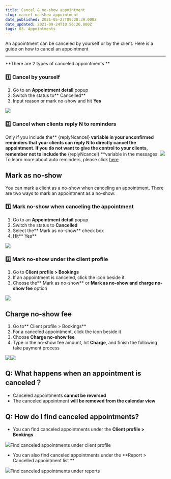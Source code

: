 ```yaml
---
title: Cancel & no-show appointment
slug: cancel-no-show-appointment
date_published: 2021-05-27T09:28:39.000Z
date_updated: 2021-09-24T10:56:26.000Z
tags: 03. Appointments
---
```


An appointment can be canceled by yourself or by the client. Here is a guide on how to cancel an appointment

---

**There are 2 types of canceled appointments **

### 1️⃣ Cancel by yourself

1. Go to an **Appointment detail** popup
2. Switch the status to** Cancelled**
3. Input reason or mark no-show and hit **Yes**

![](__GHOST_URL__/content/images/2021/05/cancel-appt-1.png)
### 2️⃣ Cancel when clients reply N to reminders

Only if you include the** {replyNcancel} **variable in your unconfirmed reminders that your clients can reply N to directly cancel the appointment. If you do not want to give the control to your clients, remember not to include the** {replyNcancel} **variable in the messages.
![](__GHOST_URL__/content/images/2021/06/cancel-by-customer-1.png)
To learn more about auto reminders, please click [here](__GHOST_URL__/appointment-reminder-1st-2nd/)

## Mark as no-show

You can mark a client as a no-show when canceling an appointment. There are two ways to mark an appointment as a no-show:

### 1️⃣ Mark no-show when canceling the appointment

1. Go to an **Appointment detail** popup
2. Switch the status to **Cancelled**
3. Select the** Mark as no-show** check box
4. Hit** Yes**

![](__GHOST_URL__/content/images/2021/06/no-show-1.png)
### 2️⃣ Mark no-show under the client profile

1. Go to **Client profile > Bookings**
2. If an appointment is canceled, click the icon beside it
3. Choose the** Mark as no-show** or **Mark as no-show and charge no-show fee** option

![](__GHOST_URL__/content/images/2021/06/no-show-charge.png)
## Charge no-show fee

1. Go to** Client profile > Bookings**
2. For a canceled appointment, click the icon beside it
3. Choose **Charge no-show fee**
4. Type in the no-show fee amount, hit **Charge**, and finish the following take payment process

![](__GHOST_URL__/content/images/2021/06/charge-no-show.png)![](__GHOST_URL__/content/images/2021/06/charge-no-show-2-1.png)
## Q: What happens when an appointment is canceled？

- Canceled appointments **cannot be reversed**
- The canceled appointment **will be removed from the calendar view**

## Q: How do I find canceled appointments?

- You can find canceled appointments under the **Client profile > Bookings**

![](__GHOST_URL__/content/images/2021/09/CleanShot-2021-09-13-at-14.29.04.png)Find canceled appointments under client profile
- You can also find canceled appointments under the **Report > Cancelled appointment list **

![](__GHOST_URL__/content/images/2021/09/CleanShot-2021-09-13-at-14.33.26.png)Find canceled appointments under reports
